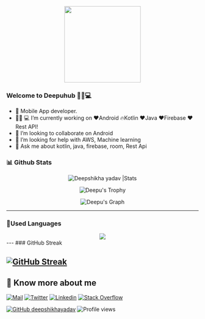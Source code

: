 
<p align="center">

  <img src="https://image.myanimelist.net/ui/0YNGMBN7CXMEk-P9BspU4WlXmBe_SGHSnNvwDnnlOFXgoK141ZQMZGqHOwW4COUaA-H7pn7b82XhWJ6H9RN-JR2r3Ga0y_Dm6qoNuOy4HQ_5pyojYSBxN_X8qJc9uVFAVlTXjzR6-iPXyJGc-YQoGztwdaIpDG-mFRbYMwZlW_Q" height="200" />
</p>

### Welcome to Deepuhub 👩‍💻💻

- 📱 Mobile App developer.
- 👩🏻‍ 💻 I’m currently working on ❤️Android 🔥Kotlin ❤️Java ❤️Firebase ❤️Rest API!
- 👯 I’m looking to collaborate on Android
- 🤔 I’m looking for help with AWS, Machine learning
- 💬 Ask me about kotlin, java, firebase, room, Rest Api

### 📊 Github Stats
 <div align="center">
<img src="https://github-readme-stats.vercel.app/api?username=deepshikhayadav&count_private=true&show_icons=true&theme=highcontrast&include_all_commits=true" alt="Deepshikha yadav |Stats" />
   
![Deepu's Trophy](https://github-profile-trophy.vercel.app/?username=deepshikhayadav&theme=dracula&column=4&no-frame=true)

![Deepu's Graph](https://activity-graph.herokuapp.com/graph?username=deepshikhayadav&area=true&hide_border=true&theme=dracula)

 
  </div>
  
  ---
  ### 🤠Used Languages
   <div align="center">
  <img src="https://github-readme-stats.vercel.app/api/top-langs/?username=deepshikhayadav&layout=compact)](https://github.com/deepshikhayadav/github-readme-stats"/>
</div>
---
### GitHub Streak

  [![GitHub Streak](https://github-readme-streak-stats.herokuapp.com/?user=deepshikhayadav&theme=dark)](https://git.io/streak-stats)
---
  
  ## 🔗 Know more about me 
[![Mail](https://img.shields.io/badge/-Say%20Hi!-black?style=for-the-badge&logo=gmail)](mailto:deepshikhayadav2000@gmail.com)
[![Twitter](https://img.shields.io/badge/-Twitter-black?style=for-the-badge&logo=twitter)](https://twitter.com/Deepshi83711299)
[![Linkedin](https://img.shields.io/badge/-LinkedIn-black?style=for-the-badge&logo=Linkedin)](https://www.linkedin.com/in/deepshikha-yadav-27-10/)
[![Stack Overflow](https://img.shields.io/badge/-StackOverflow-black?style=for-the-badge&logo=StackOverflow)](https://stackoverflow.com/users/12636730/deepshikha-yadav?tab=topactivity)


[![GitHub deepshikhayadav](https://img.shields.io/github/followers/deepshikhayadav?label=follow&style=social)](https://github.com/deepshikhayadav)
![Profile views](https://gpvc.arturio.dev/deepshikhayadav)  
